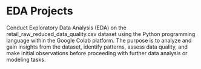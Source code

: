 # EDA Projects

Conduct Exploratory Data Analysis (EDA) on the retail_raw_reduced_data_quality.csv dataset using the Python programming language within the Google Colab platform. The purpose is to analyze and gain insights from the dataset, identify patterns, assess data quality, and make initial observations before proceeding with further data analysis or modeling tasks.

